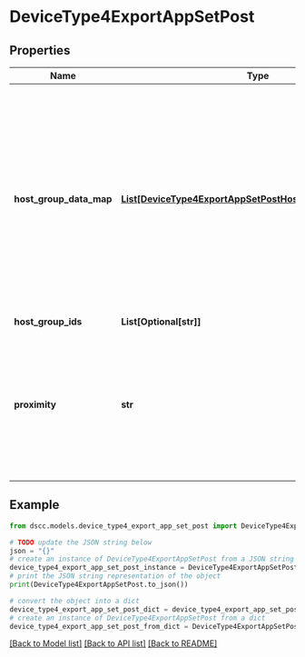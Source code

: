 # DeviceType4ExportAppSetPost


## Properties

Name | Type | Description | Notes
------------ | ------------- | ------------- | -------------
**host_group_data_map** | [**List[DeviceType4ExportAppSetPostHostGroupDataMapInner]**](DeviceType4ExportAppSetPostHostGroupDataMapInner.md) | Host Group IDs and the corresponding attributes for each host group ID. NVMe transport type for each host Group ID is defined in this map and it is applicable if all the hosts of this host group are associated with the NVMe protocol. | [optional] 
**host_group_ids** | **List[Optional[str]]** | HostGroups | 
**proximity** | **str** | Host proximity setting for Active Peer Persistence configuration. Supported values are - PRIMARY, SECONDARY and ALL. Default proximity is PRIMARY. | [optional] 

## Example

```python
from dscc.models.device_type4_export_app_set_post import DeviceType4ExportAppSetPost

# TODO update the JSON string below
json = "{}"
# create an instance of DeviceType4ExportAppSetPost from a JSON string
device_type4_export_app_set_post_instance = DeviceType4ExportAppSetPost.from_json(json)
# print the JSON string representation of the object
print(DeviceType4ExportAppSetPost.to_json())

# convert the object into a dict
device_type4_export_app_set_post_dict = device_type4_export_app_set_post_instance.to_dict()
# create an instance of DeviceType4ExportAppSetPost from a dict
device_type4_export_app_set_post_from_dict = DeviceType4ExportAppSetPost.from_dict(device_type4_export_app_set_post_dict)
```
[[Back to Model list]](../README.md#documentation-for-models) [[Back to API list]](../README.md#documentation-for-api-endpoints) [[Back to README]](../README.md)


